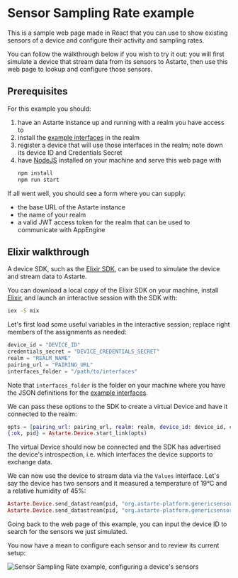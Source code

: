 <!--
Copyright 2021 SECO Mind Srl

SPDX-License-Identifier: Apache-2.0
-->

# Sensor Sampling Rate example

This is a sample web page made in React that you can use to show existing sensors of a device and
configure their activity and sampling rates.

You can follow the walkthrough below if you wish to try it out: you will first simulate a device
that stream data from its sensors to Astarte, then use this web page to lookup and configure those sensors.

## Prerequisites

For this example you should:

1. have an Astarte instance up and running with a realm you have access to
2. install the [example interfaces](../../standard-interfaces/) in the realm
3. register a device that will use those interfaces in the realm; note down its device ID and
   Credentials Secret
4. have [NodeJS](https://nodejs.org/) installed on your machine and serve this web page with
   ```sh
   npm install
   npm run start
   ```

If all went well, you should see a form where you can supply:

- the base URL of the Astarte instance
- the name of your realm
- a valid JWT access token for the realm that can be used to communicate with AppEngine

## Elixir walkthrough

A device SDK, such as the
[Elixir SDK](https://github.com/astarte-platform/astarte-device-sdk-elixir), can be used to simulate
the device and stream data to Astarte.

You can download a local copy of the Elixir SDK on your machine, install
[Elixir](https://elixir-lang.org/), and launch an interactive session with the SDK with:

```sh
iex -S mix
```

Let's first load some useful variables in the interactive session; replace right members of the
assignments as needed:

```elixir
device_id = "DEVICE_ID"
credentials_secret = "DEVICE_CREDENTIALS_SECRET"
realm = "REALM_NAME"
pairing_url = "PAIRING_URL"
interfaces_folder = "/path/to/interfaces"
```

Note that `interfaces_folder` is the folder on your machine where you have the JSON definitions for
the [example interfaces](../../standard-interfaces/).

We can pass these options to the SDK to create a virtual Device and have it connected to the realm:

```elixir
opts = [pairing_url: pairing_url, realm: realm, device_id: device_id, credentials_secret: credentials_secret, interface_provider: interfaces_folder, ignore_ssl_errors: true]
{:ok, pid} = Astarte.Device.start_link(opts)
```

The virtual Device should now be connected and the SDK has advertised the device's introspection, i.e. which interfaces the device supports to exchange data.

We can now use the device to stream data via the `Values` interface. Let's say the device has two sensors and it measured a temperature of 19°C and a relative humidity of 45%:

```elixir
Astarte.Device.send_datastream(pid, "org.astarte-platform.genericsensors.Values", "/temperature1/value", 19)
Astarte.Device.send_datastream(pid, "org.astarte-platform.genericsensors.Values", "/humidity1/value", 45)
```

Going back to the web page of this example, you can input the device ID to search for the sensors we just simulated.

You now have a mean to configure each sensor and to review its current setup:

![Sensor Sampling Rate example, configuring a device's sensors](../images/sensor-samplingrate.png)
